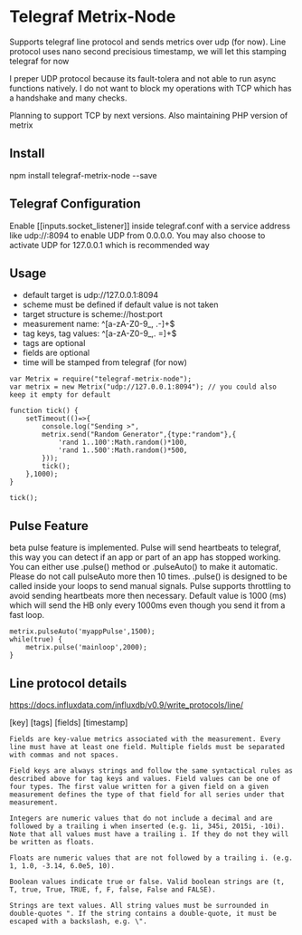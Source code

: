 # Telegraf Metrix-Node

Supports telegraf line protocol and sends metrics over udp (for now). Line protocol uses nano second precisious timestamp, we will let this stamping telegraf for now

I preper UDP protocol because its fault-tolera and not able to run async functions natively. I do not want to block my operations with TCP which has a handshake and many checks.

Planning to support TCP by next versions. Also maintaining PHP version of metrix

## Install

npm install telegraf-metrix-node --save

## Telegraf Configuration
Enable [[inputs.socket_listener]] inside telegraf.conf with a service address like udp://:8094 to enable UDP from 0.0.0.0. You may also choose to activate UDP for 127.0.0.1 which is recommended way

## Usage
- default target is udp://127.0.0.1:8094
- scheme must be defined if default value is not taken
- target structure is scheme://host:port
- measurement name: ^[a-zA-Z0-9_, .-]+$
- tag keys, tag values: ^[a-zA-Z0-9_,. =]+$
- tags are optional
- fields are optional
- time will be stamped from telegraf (for now)

```
var Metrix = require("telegraf-metrix-node");
var metrix = new Metrix("udp://127.0.0.1:8094"); // you could also keep it empty for default

function tick() {
    setTimeout(()=>{
        console.log("Sending >",
        metrix.send("Random Generator",{type:"random"},{
            'rand 1..100':Math.random()*100,
            'rand 1..500':Math.random()*500,
        }));
        tick();
    },1000);
}

tick();
```


## Pulse Feature
beta pulse feature is implemented. Pulse will send heartbeats to telegraf, this way you can detect if an app or part of an app has stopped working. You can either use .pulse() method or .pulseAuto() to make it automatic. Please do not call pulseAuto more then 10 times. .pulse() is designed to be called inside your loops to send manual signals. Pulse supports throttling to avoid sending heartbeats more then necessary. Default value is 1000 (ms) which will send the HB only every 1000ms even though you send it from a fast loop.

```
metrix.pulseAuto('myappPulse',1500);
while(true) {
    metrix.pulse('mainloop',2000);
}
```

## Line protocol details
https://docs.influxdata.com/influxdb/v0.9/write_protocols/line/

[key] [tags] [fields] [timestamp]

```
Fields are key-value metrics associated with the measurement. Every line must have at least one field. Multiple fields must be separated with commas and not spaces.

Field keys are always strings and follow the same syntactical rules as described above for tag keys and values. Field values can be one of four types. The first value written for a given field on a given measurement defines the type of that field for all series under that measurement.

Integers are numeric values that do not include a decimal and are followed by a trailing i when inserted (e.g. 1i, 345i, 2015i, -10i). Note that all values must have a trailing i. If they do not they will be written as floats.

Floats are numeric values that are not followed by a trailing i. (e.g. 1, 1.0, -3.14, 6.0e5, 10).

Boolean values indicate true or false. Valid boolean strings are (t, T, true, True, TRUE, f, F, false, False and FALSE).

Strings are text values. All string values must be surrounded in double-quotes ". If the string contains a double-quote, it must be escaped with a backslash, e.g. \".
```
